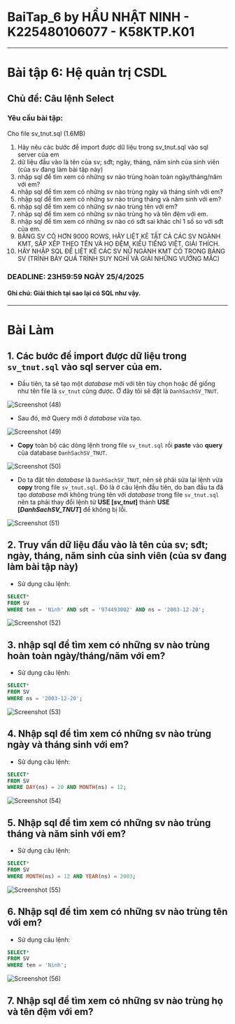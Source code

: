 # BaiTap_6 by HẦU NHẬT NINH - K225480106077 - K58KTP.K01
---
# Bài tập 6: Hệ quản trị CSDL
## Chủ đề: Câu lệnh Select
### Yêu cầu bài tập: 
Cho file sv_tnut.sql (1.6MB)
1. Hãy nêu các bước để import được dữ liệu trong sv_tnut.sql vào sql server của em
2. dữ liệu đầu vào là tên của sv; sđt; ngày, tháng, năm sinh của sinh viên (của sv đang làm bài tập này)
3. nhập sql để tìm xem có những sv nào trùng hoàn toàn ngày/tháng/năm với em?
4. nhập sql để tìm xem có những sv nào trùng ngày và tháng sinh với em?
5. nhập sql để tìm xem có những sv nào trùng tháng và năm sinh với em?
6. nhập sql để tìm xem có những sv nào trùng tên với em?
7. nhập sql để tìm xem có những sv nào trùng họ và tên đệm với em.
8. nhập sql để tìm xem có những sv nào có sđt sai khác chỉ 1 số so với sđt của em.
9. BẢNG SV CÓ HƠN 9000 ROWS, HÃY LIỆT KÊ TẤT CẢ CÁC SV NGÀNH KMT, SẮP XẾP THEO TÊN VÀ HỌ ĐỆM, KIỂU TIẾNG  VIỆT, GIẢI THÍCH.
10. HÃY NHẬP SQL ĐỂ LIỆT KÊ CÁC SV NỮ NGÀNH KMT CÓ TRONG BẢNG SV (TRÌNH BÀY QUÁ TRÌNH SUY NGHĨ VÀ GIẢI NHỮNG VƯỚNG MẮC)

### DEADLINE: 23H59:59 NGÀY 25/4/2025

#### Ghi chú: Giải thích tại sao lại có SQL như vậy.
---
# Bài Làm
## 1. Các bước để import được dữ liệu trong ```sv_tnut.sql``` vào sql server của em.
   - Đầu tiên, ta sẽ tạo một _database_ mới với tên tùy chọn hoặc để giống như tên file là ```sv_tnut``` cũng được. Ở đây tôi sẽ đặt là ```DanhSachSV_TNUT```.

![Screenshot (48)](https://github.com/user-attachments/assets/2e420772-9132-489c-9b7e-4b257b6c5efb)

   - Sau đó, mở Query mới ở _database_ vừa tạo.

![Screenshot (49)](https://github.com/user-attachments/assets/41760cd0-3d10-48f6-bf0a-1d1c324e42dc)
     
   - __Copy__ toàn bộ các dòng lệnh trong file ```sv_tnut.sql``` rồi __paste__ vào __query__ của database ```DanhSachSV_TNUT```.

![Screenshot (50)](https://github.com/user-attachments/assets/b434883d-c5fe-470c-992f-474564b0fefe)

   - Do ta đặt tên _database_ là ```DanhSachSV_TNUT```, nên sẽ phải sửa lại lệnh vừa __copy__ trong file ```sv_tnut.sql```. Đó là ở câu lệnh đầu tiên, do ban đầu ta đã tạo _database_ mới không trùng tên với _database_ trong file ```sv_tnut.sql``` nên ta phải thay đổi lệnh từ __USE [*sv_tnut*]__ thành __USE [*DanhSachSV_TNUT*]__ để không bị lỗi.

![Screenshot (51)](https://github.com/user-attachments/assets/d0a24505-8469-46cb-bc75-ce6f65cf5ab9)
     
## 2. Truy vấn dữ liệu đầu vào là tên của sv; sđt; ngày, tháng, năm sinh của sinh viên (của sv đang làm bài tập này)    
   - Sử dụng câu lệnh:
```sql
SELECT* 
FROM SV
WHERE ten = 'Ninh' AND sdt = '974493002' AND ns = '2003-12-20'; 
```
![Screenshot (52)](https://github.com/user-attachments/assets/bc0c3ede-8290-4de3-86f9-d94665209e4c)

## 3. nhập sql để tìm xem có những sv nào trùng hoàn toàn ngày/tháng/năm với em?
   - Sử dụng câu lệnh: 
```sql
SELECT* 
FROM SV
WHERE ns = '2003-12-20';
```
![Screenshot (53)](https://github.com/user-attachments/assets/a597194d-121d-4161-bbd7-f3bfeba028a8)

## 4. Nhập sql để tìm xem có những sv nào trùng ngày và tháng sinh với em?
   - Sử dụng câu lệnh:
```sql
SELECT* 
FROM SV
WHERE DAY(ns) = 20 AND MONTH(ns) = 12;
```
![Screenshot (54)](https://github.com/user-attachments/assets/5381df9e-3b80-44ec-8c9f-7c8b729690d5)

## 5. Nhập sql để tìm xem có những sv nào trùng tháng và năm sinh với em?
   - Sử dụng câu lệnh:
```sql
SELECT* 
FROM SV
WHERE MONTH(ns) = 12 AND YEAR(ns) = 2003;
```
![Screenshot (55)](https://github.com/user-attachments/assets/d58b9a25-c791-448a-84b5-f15bcc6569f7)

## 6. Nhập sql để tìm xem có những sv nào trùng tên với em?
  - Sử dụng câu lệnh:
```sql
SELECT* 
FROM SV
WHERE ten = 'Ninh';
```
![Screenshot (56)](https://github.com/user-attachments/assets/61ad66ba-b37e-4185-838a-64308e3996a4)

## 7. Nhập sql để tìm xem có những sv nào trùng họ và tên đệm với em?
